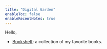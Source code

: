 ```yaml
---
title: "Digital Garden"
enableToc: false
enableRecentNotes: true
---
```


Hello, 




- [Bookshelf](notes/Bookshelf.md): a collection of my favorite books.
